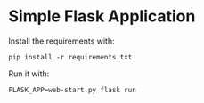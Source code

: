 # Simple Flask Application
Install the requirements with:
```
pip install -r requirements.txt
```
Run it with:
```
FLASK_APP=web-start.py flask run
```

